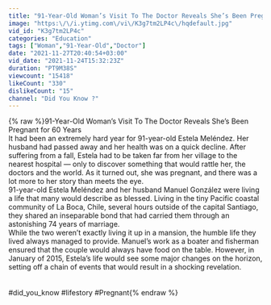 ```yaml
---
title: "91-Year-Old Woman’s Visit To The Doctor Reveals She’s Been Pregnant for 60 Years"
image: "https:\/\/i.ytimg.com\/vi\/K3g7tm2LP4c\/hqdefault.jpg"
vid_id: "K3g7tm2LP4c"
categories: "Education"
tags: ["Woman","91-Year-Old","Doctor"]
date: "2021-11-27T20:40:54+03:00"
vid_date: "2021-11-24T15:32:23Z"
duration: "PT9M38S"
viewcount: "15418"
likeCount: "330"
dislikeCount: "15"
channel: "Did You Know ?"
---
```

{% raw %}91-Year-Old Woman’s Visit To The Doctor Reveals She’s Been Pregnant for 60 Years<br />It had been an extremely hard year for 91-year-old Estela Meléndez. Her husband had passed away and her health was on a quick decline. After suffering from a fall, Estela had to be taken far from her village to the nearest hospital — only to discover something that would rattle her, the doctors and the world. As it turned out, she was pregnant, and there was a lot more to her story than meets the eye.<br />91-year-old Estela Meléndez and her husband Manuel González were living a life that many would describe as blessed. Living in the tiny Pacific coastal community of La Boca, Chile, several hours outside of the capital Santiago, they shared an inseparable bond that had carried them through an astonishing 74 years of marriage.<br />While the two weren’t exactly living it up in a mansion, the humble life they lived always managed to provide. Manuel’s work as a boater and fisherman ensured that the couple would always have food on the table. However, in January of 2015, Estela’s life would see some major changes on the horizon, setting off a chain of events that would result in a shocking revelation.<br /><br /><br />#did_you_know  #lifestory #Pregnant{% endraw %}
